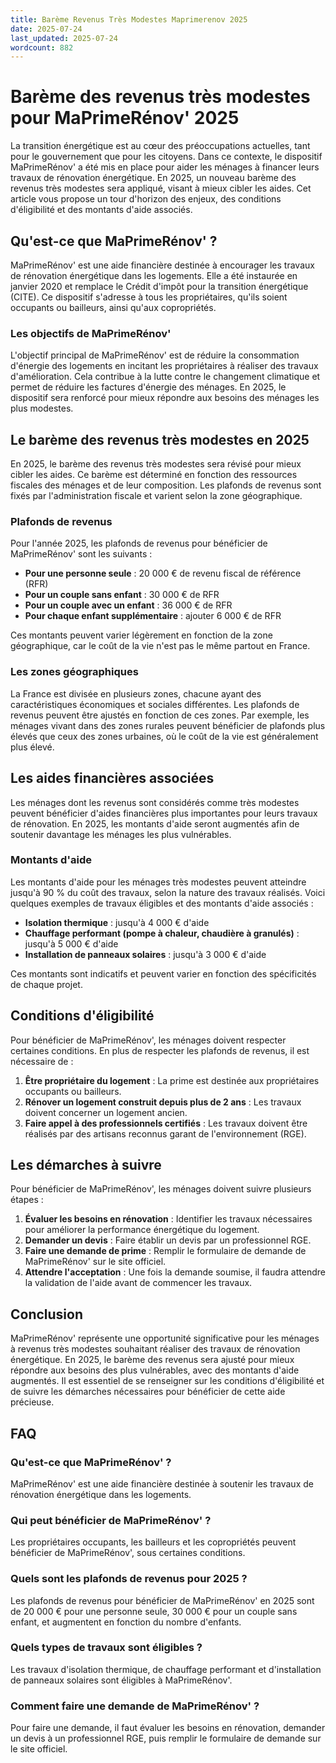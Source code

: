 ```yaml
---
title: Barème Revenus Très Modestes Maprimerenov 2025
date: 2025-07-24
last_updated: 2025-07-24
wordcount: 882
---
```


# Barème des revenus très modestes pour MaPrimeRénov' 2025

La transition énergétique est au cœur des préoccupations actuelles, tant pour le gouvernement que pour les citoyens. Dans ce contexte, le dispositif MaPrimeRénov' a été mis en place pour aider les ménages à financer leurs travaux de rénovation énergétique. En 2025, un nouveau barème des revenus très modestes sera appliqué, visant à mieux cibler les aides. Cet article vous propose un tour d'horizon des enjeux, des conditions d'éligibilité et des montants d'aide associés.

## Qu'est-ce que MaPrimeRénov' ?

MaPrimeRénov' est une aide financière destinée à encourager les travaux de rénovation énergétique dans les logements. Elle a été instaurée en janvier 2020 et remplace le Crédit d'impôt pour la transition énergétique (CITE). Ce dispositif s'adresse à tous les propriétaires, qu'ils soient occupants ou bailleurs, ainsi qu'aux copropriétés.

### Les objectifs de MaPrimeRénov'

L'objectif principal de MaPrimeRénov' est de réduire la consommation d'énergie des logements en incitant les propriétaires à réaliser des travaux d'amélioration. Cela contribue à la lutte contre le changement climatique et permet de réduire les factures d'énergie des ménages. En 2025, le dispositif sera renforcé pour mieux répondre aux besoins des ménages les plus modestes.

## Le barème des revenus très modestes en 2025

En 2025, le barème des revenus très modestes sera révisé pour mieux cibler les aides. Ce barème est déterminé en fonction des ressources fiscales des ménages et de leur composition. Les plafonds de revenus sont fixés par l'administration fiscale et varient selon la zone géographique.

### Plafonds de revenus

Pour l'année 2025, les plafonds de revenus pour bénéficier de MaPrimeRénov' sont les suivants :

- **Pour une personne seule** : 20 000 € de revenu fiscal de référence (RFR)
- **Pour un couple sans enfant** : 30 000 € de RFR
- **Pour un couple avec un enfant** : 36 000 € de RFR
- **Pour chaque enfant supplémentaire** : ajouter 6 000 € de RFR

Ces montants peuvent varier légèrement en fonction de la zone géographique, car le coût de la vie n'est pas le même partout en France.

### Les zones géographiques

La France est divisée en plusieurs zones, chacune ayant des caractéristiques économiques et sociales différentes. Les plafonds de revenus peuvent être ajustés en fonction de ces zones. Par exemple, les ménages vivant dans des zones rurales peuvent bénéficier de plafonds plus élevés que ceux des zones urbaines, où le coût de la vie est généralement plus élevé.

## Les aides financières associées

Les ménages dont les revenus sont considérés comme très modestes peuvent bénéficier d'aides financières plus importantes pour leurs travaux de rénovation. En 2025, les montants d'aide seront augmentés afin de soutenir davantage les ménages les plus vulnérables.

### Montants d'aide

Les montants d'aide pour les ménages très modestes peuvent atteindre jusqu'à 90 % du coût des travaux, selon la nature des travaux réalisés. Voici quelques exemples de travaux éligibles et des montants d'aide associés :

- **Isolation thermique** : jusqu'à 4 000 € d'aide
- **Chauffage performant (pompe à chaleur, chaudière à granulés)** : jusqu'à 5 000 € d'aide
- **Installation de panneaux solaires** : jusqu'à 3 000 € d'aide

Ces montants sont indicatifs et peuvent varier en fonction des spécificités de chaque projet.

## Conditions d'éligibilité

Pour bénéficier de MaPrimeRénov', les ménages doivent respecter certaines conditions. En plus de respecter les plafonds de revenus, il est nécessaire de :

1. **Être propriétaire du logement** : La prime est destinée aux propriétaires occupants ou bailleurs.
2. **Rénover un logement construit depuis plus de 2 ans** : Les travaux doivent concerner un logement ancien.
3. **Faire appel à des professionnels certifiés** : Les travaux doivent être réalisés par des artisans reconnus garant de l'environnement (RGE).

## Les démarches à suivre

Pour bénéficier de MaPrimeRénov', les ménages doivent suivre plusieurs étapes :

1. **Évaluer les besoins en rénovation** : Identifier les travaux nécessaires pour améliorer la performance énergétique du logement.
2. **Demander un devis** : Faire établir un devis par un professionnel RGE.
3. **Faire une demande de prime** : Remplir le formulaire de demande de MaPrimeRénov' sur le site officiel.
4. **Attendre l'acceptation** : Une fois la demande soumise, il faudra attendre la validation de l'aide avant de commencer les travaux.

## Conclusion

MaPrimeRénov' représente une opportunité significative pour les ménages à revenus très modestes souhaitant réaliser des travaux de rénovation énergétique. En 2025, le barème des revenus sera ajusté pour mieux répondre aux besoins des plus vulnérables, avec des montants d'aide augmentés. Il est essentiel de se renseigner sur les conditions d'éligibilité et de suivre les démarches nécessaires pour bénéficier de cette aide précieuse.

## FAQ

### Qu'est-ce que MaPrimeRénov' ?

MaPrimeRénov' est une aide financière destinée à soutenir les travaux de rénovation énergétique dans les logements.

### Qui peut bénéficier de MaPrimeRénov' ?

Les propriétaires occupants, les bailleurs et les copropriétés peuvent bénéficier de MaPrimeRénov', sous certaines conditions.

### Quels sont les plafonds de revenus pour 2025 ?

Les plafonds de revenus pour bénéficier de MaPrimeRénov' en 2025 sont de 20 000 € pour une personne seule, 30 000 € pour un couple sans enfant, et augmentent en fonction du nombre d'enfants.

### Quels types de travaux sont éligibles ?

Les travaux d'isolation thermique, de chauffage performant et d'installation de panneaux solaires sont éligibles à MaPrimeRénov'.

### Comment faire une demande de MaPrimeRénov' ?

Pour faire une demande, il faut évaluer les besoins en rénovation, demander un devis à un professionnel RGE, puis remplir le formulaire de demande sur le site officiel.